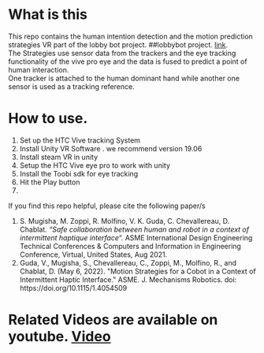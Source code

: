 # What is this
This repo contains the human intention detection and the motion prediction strategies VR part of the lobby bot project.  ##lobbybot project. [link](https://www.lobbybot.fr/). </br>
The Strategies use sensor data from the trackers and the eye tracking functionality of the vive pro eye and the data is fused to predict a point of human interaction. </br>
One tracker is attached to the human dominant hand while another one sensor is used as a tracking reference.

# How to use.
<ol>
<li>Set up the HTC Vive tracking System </li>
<li>Install Unity VR Software . we recommend version 19.06 </li>
<li>Install steam VR in unity</li>
<li>Setup the HTC Vive eye pro to work with unity </li>
<li>Install the Toobi sdk for eye tracking </li>
<li>Hit the Play button <li>
</ol>
If you find this repo helpful, please cite the following paper/s
<ol>

<li>S. Mugisha, M. Zoppi, R. Molfino, V. K. Guda, C. Chevallereau, D. Chablat. <i>“Safe collaboration between human and robot in a context of intermittent haptique interface“. </i>
ASME International Design Engineering Technical Conferences & Computers and Information in Engineering Conference, Virtual, United States, Aug 2021. </li>

<li>Guda, V., Mugisha, S., Chevallereau, C., Zoppi, M., Molfino, R., and Chablat, D. (May 6, 2022). "Motion Strategies for a Cobot in a Context of Intermittent Haptic Interface." ASME. J. Mechanisms Robotics. doi: https://doi.org/10.1115/1.4054509 </li>
</ol>

# Related Videos are available on youtube. [Video](https://www.youtube.com/watch?v=wz0dJjk4-qk)
